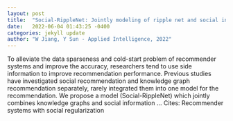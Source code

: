 ```yaml
---
layout: post
title:  "Social-RippleNet: Jointly modeling of ripple net and social information for recommendation"
date:   2022-06-04 01:43:25 -0400
categories: jekyll update
author: "W Jiang, Y Sun - Applied Intelligence, 2022"
---
```

To alleviate the data sparseness and cold-start problem of recommender systems and improve the accuracy, researchers tend to use side information to improve recommendation performance. Previous studies have investigated social recommendation and knowledge graph recommendation separately, rarely integrated them into one model for the recommendation. We propose a model (Social-RippleNet) which jointly combines knowledge graphs and social information … Cites: ‪Recommender systems with social regularization‬
